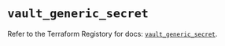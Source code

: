 # `vault_generic_secret`

Refer to the Terraform Registory for docs: [`vault_generic_secret`](https://registry.terraform.io/providers/hashicorp/vault/3.17.0/docs/resources/generic_secret).
